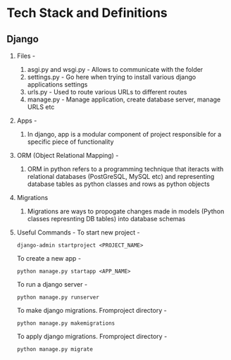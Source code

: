 # Tech Stack and Definitions

## Django
1. Files - 
    1. asgi.py and wsgi.py - Allows to communicate with the folder
    2. settings.py - Go here when trying to install various django applications settings
    3. urls.py - Used to route various URLs to different routes
    4. manage.py - Manage application, create database server, manage URLS etc
2. Apps -
    1. In django, app is a modular component of project responsible for a specific piece of functionality
3. ORM (Object Relational Mapping) -
    1. ORM in python refers to a programming technique that iteracts with relational databases (PostGreSQL, MySQL etc)
    and representing database tables as python classes and rows as python objects
4. Migrations
    1. Migrations are ways to propogate changes made in models (Python classes represnting DB tables) into database schemas
10. Useful Commands -
    To start new project -
    ```
    django-admin startproject <PROJECT_NAME>
    ```

    To create a new app -
    ```
    python manage.py startapp <APP_NAME>
    ```

    To run a django server -
    ```
    python manage.py runserver
    ```

    To make django migrations. Fromproject directory -
    ```
    python manage.py makemigrations
    ```

    To apply django migrations. Fromproject directory -
    ```
    python manage.py migrate
    ```